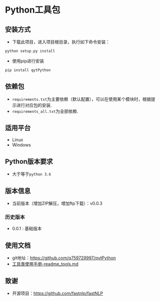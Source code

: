 
# Python工具包

## 安装方式

- 下载此项目，进入项目根目录，执行如下命令安装：

```python
python setup.py install
```

- 使用pip进行安装

```python
pip install qytPython
```

## 依赖包

- `requirements.txt`为主要依赖（默认配置），可以在使用某个模块时，根据提示进行对应包的安装.
- `requirements_all.txt`为全部依赖.

## 适用平台

- Linux
- Windows

## Python版本要求

- 大于等于`python 3.6`

## 版本信息

- 当前版本（增加ZIP解压，增加ftp下载）：v0.0.3

### 历史版本

- 0.0.1 : 基础版本

## 使用文档

- git地址：<https://github.com/q759729997/qytPython>
- [工具类使用手册-readme_tools.md](https://github.com/q759729997/qytPython/blob/master/readme_tools.md)

## 致谢

- 开源项目：<https://github.com/fastnlp/fastNLP>
